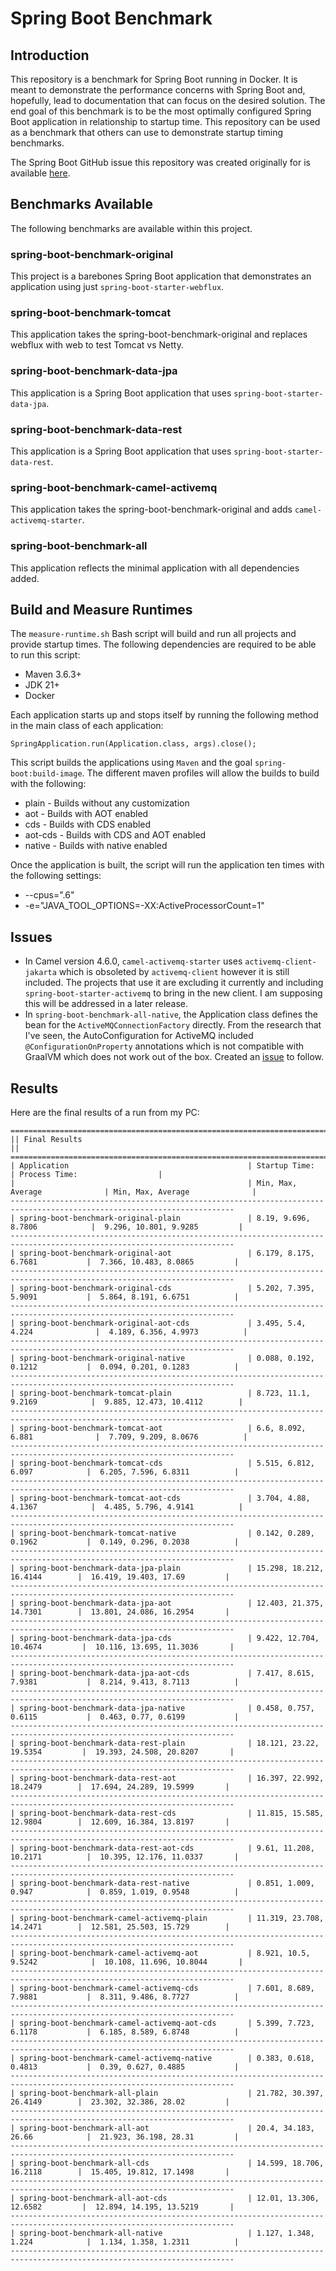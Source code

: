 # Spring Boot Benchmark

## Introduction

This repository is a benchmark for Spring Boot running in Docker.
It is meant to demonstrate the performance concerns with Spring Boot and, hopefully, lead to documentation that can focus on the desired solution.
The end goal of this benchmark is to be the most optimally configured Spring Boot application in relationship to startup time.
This repository can be used as a benchmark that others can use to demonstrate startup timing benchmarks.

The Spring Boot GitHub issue this repository was created originally for is available [here](https://github.com/spring-projects/spring-boot/issues/19911).

## Benchmarks Available

The following benchmarks are available within this project.

### spring-boot-benchmark-original

This project is a barebones Spring Boot application that demonstrates an application using just `spring-boot-starter-webflux`.

### spring-boot-benchmark-tomcat

This application takes the spring-boot-benchmark-original and replaces webflux with web to test Tomcat vs Netty.

### spring-boot-benchmark-data-jpa

This application is a Spring Boot application that uses `spring-boot-starter-data-jpa`.

### spring-boot-benchmark-data-rest

This application is a Spring Boot application that uses `spring-boot-starter-data-rest`.

### spring-boot-benchmark-camel-activemq

This application takes the spring-boot-benchmark-original and adds `camel-activemq-starter`.

### spring-boot-benchmark-all

This application reflects the minimal application with all dependencies added.

## Build and Measure Runtimes

The `measure-runtime.sh` Bash script will build and run all projects and provide startup times. The following dependencies are required to be able to run this script:

- Maven 3.6.3+
- JDK 21+
- Docker

Each application starts up and stops itself by running the following method in the main class of each application:

`SpringApplication.run(Application.class, args).close();`

This script builds the applications using `Maven` and the goal `spring-boot:build-image`. The different maven profiles will allow the builds to build with the following:

- plain - Builds without any customization
- aot - Builds with AOT enabled
- cds - Builds with CDS enabled
- aot-cds - Builds with CDS and AOT enabled
- native - Builds with native enabled

Once the application is built, the script will run the application ten times with the following settings:

- --cpus=".6"
- -e="JAVA_TOOL_OPTIONS=-XX:ActiveProcessorCount=1"

## Issues

- In Camel version 4.6.0, `camel-activemq-starter` uses `activemq-client-jakarta` which is obsoleted by `activemq-client` however it is still included. The projects that use it are excluding it currently and including `spring-boot-starter-activemq` to bring in the new client. I am supposing this will be addressed in a later release.
- In `spring-boot-benchmark-all-native`, the Application class defines the bean for the `ActiveMQConnectionFactory` directly. From the research that I've seen, the AutoConfiguration for ActiveMQ included `@ConfigurationOnProperty` annotations which is not compatible with GraalVM which does not work out of the box. Created an [issue](https://github.com/spring-projects/spring-boot/issues/41212) to follow.

## Results

Here are the final results of a run from my PC:

```
========================================================================================================================
|| Final Results                                                                                                      ||
========================================================================================================================
| Application                                        | Startup Time:                  | Process Time:                  |
|                                                    | Min, Max, Average              | Min, Max, Average              |
------------------------------------------------------------------------------------------------------------------------
| spring-boot-benchmark-original-plain               | 8.19, 9.696, 8.7806            |  9.296, 10.801, 9.9285         |
------------------------------------------------------------------------------------------------------------------------
| spring-boot-benchmark-original-aot                 | 6.179, 8.175, 6.7681           |  7.366, 10.483, 8.0865         |
------------------------------------------------------------------------------------------------------------------------
| spring-boot-benchmark-original-cds                 | 5.202, 7.395, 5.9091           |  5.864, 8.191, 6.6751          |
------------------------------------------------------------------------------------------------------------------------
| spring-boot-benchmark-original-aot-cds             | 3.495, 5.4, 4.224              |  4.189, 6.356, 4.9973          |
------------------------------------------------------------------------------------------------------------------------
| spring-boot-benchmark-original-native              | 0.088, 0.192, 0.1212           |  0.094, 0.201, 0.1283          |
------------------------------------------------------------------------------------------------------------------------
| spring-boot-benchmark-tomcat-plain                 | 8.723, 11.1, 9.2169            |  9.885, 12.473, 10.4112        |
------------------------------------------------------------------------------------------------------------------------
| spring-boot-benchmark-tomcat-aot                   | 6.6, 8.092, 6.881              |  7.709, 9.209, 8.0676          |
------------------------------------------------------------------------------------------------------------------------
| spring-boot-benchmark-tomcat-cds                   | 5.515, 6.812, 6.097            |  6.205, 7.596, 6.8311          |
------------------------------------------------------------------------------------------------------------------------
| spring-boot-benchmark-tomcat-aot-cds               | 3.704, 4.88, 4.1367            |  4.485, 5.796, 4.9141          |
------------------------------------------------------------------------------------------------------------------------
| spring-boot-benchmark-tomcat-native                | 0.142, 0.289, 0.1962           |  0.149, 0.296, 0.2038          |
------------------------------------------------------------------------------------------------------------------------
| spring-boot-benchmark-data-jpa-plain               | 15.298, 18.212, 16.4144        |  16.419, 19.403, 17.69         |
------------------------------------------------------------------------------------------------------------------------
| spring-boot-benchmark-data-jpa-aot                 | 12.403, 21.375, 14.7301        |  13.801, 24.086, 16.2954       |
------------------------------------------------------------------------------------------------------------------------
| spring-boot-benchmark-data-jpa-cds                 | 9.422, 12.704, 10.4674         |  10.116, 13.695, 11.3036       |
------------------------------------------------------------------------------------------------------------------------
| spring-boot-benchmark-data-jpa-aot-cds             | 7.417, 8.615, 7.9381           |  8.214, 9.413, 8.7113          |
------------------------------------------------------------------------------------------------------------------------
| spring-boot-benchmark-data-jpa-native              | 0.458, 0.757, 0.6115           |  0.463, 0.77, 0.6199           |
------------------------------------------------------------------------------------------------------------------------
| spring-boot-benchmark-data-rest-plain              | 18.121, 23.22, 19.5354         |  19.393, 24.508, 20.8207       |
------------------------------------------------------------------------------------------------------------------------
| spring-boot-benchmark-data-rest-aot                | 16.397, 22.992, 18.2479        |  17.694, 24.289, 19.5999       |
------------------------------------------------------------------------------------------------------------------------
| spring-boot-benchmark-data-rest-cds                | 11.815, 15.585, 12.9804        |  12.609, 16.384, 13.8197       |
------------------------------------------------------------------------------------------------------------------------
| spring-boot-benchmark-data-rest-aot-cds            | 9.61, 11.208, 10.2171          |  10.395, 12.176, 11.0337       |
------------------------------------------------------------------------------------------------------------------------
| spring-boot-benchmark-data-rest-native             | 0.851, 1.009, 0.947            |  0.859, 1.019, 0.9548          |
------------------------------------------------------------------------------------------------------------------------
| spring-boot-benchmark-camel-activemq-plain         | 11.319, 23.708, 14.2471        |  12.581, 25.503, 15.729        |
------------------------------------------------------------------------------------------------------------------------
| spring-boot-benchmark-camel-activemq-aot           | 8.921, 10.5, 9.5242            |  10.108, 11.696, 10.8044       |
------------------------------------------------------------------------------------------------------------------------
| spring-boot-benchmark-camel-activemq-cds           | 7.601, 8.689, 7.9881           |  8.311, 9.486, 8.7727          |
------------------------------------------------------------------------------------------------------------------------
| spring-boot-benchmark-camel-activemq-aot-cds       | 5.399, 7.723, 6.1178           |  6.185, 8.589, 6.8748          |
------------------------------------------------------------------------------------------------------------------------
| spring-boot-benchmark-camel-activemq-native        | 0.383, 0.618, 0.4813           |  0.39, 0.627, 0.4885           |
------------------------------------------------------------------------------------------------------------------------
| spring-boot-benchmark-all-plain                    | 21.782, 30.397, 26.4149        |  23.302, 32.386, 28.02         |
------------------------------------------------------------------------------------------------------------------------
| spring-boot-benchmark-all-aot                      | 20.4, 34.183, 26.66            |  21.923, 36.198, 28.31         |
------------------------------------------------------------------------------------------------------------------------
| spring-boot-benchmark-all-cds                      | 14.599, 18.706, 16.2118        |  15.405, 19.812, 17.1498       |
------------------------------------------------------------------------------------------------------------------------
| spring-boot-benchmark-all-aot-cds                  | 12.01, 13.306, 12.6582         |  12.894, 14.195, 13.5219       |
------------------------------------------------------------------------------------------------------------------------
| spring-boot-benchmark-all-native                   | 1.127, 1.348, 1.224            |  1.134, 1.358, 1.2311          |
------------------------------------------------------------------------------------------------------------------------
```
